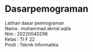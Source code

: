 # Dasarpemograman
Latihan dasar pemrograman <br/>
Nama : muhammad akmal aqila <br/>
Nim : 20220040298 <br/>
Kelas : TI F 22 <br/>
Prodi : Teknik Informatika

